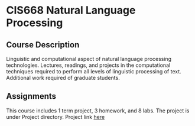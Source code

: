 # CIS668 Natural Language Processing


## Course Description
Linguistic and computational aspect of natural language processing technologies. Lectures, readings, and projects in the computational techniques required to perform all levels of linguistic processing of text. Additional work required of graduate students.

## Assignments
This course includes 1 term project, 3 homework, and 8 labs. The project is under Project directory.
Project link [here](https://github.com/Leah-Luo/NLP-SentimentAnalysisOnCOVID19)
